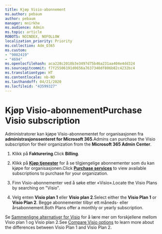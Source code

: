 ```yaml
---
title: Kjøp Visio-abonnement
ms.author: pebaum
author: pebaum
manager: mnirkhe
ms.audience: Admin
ms.topic: article
ROBOTS: NOINDEX, NOFOLLOW
localization_priority: Priority
ms.collection: Adm_O365
ms.custom:
- "9002419"
- "4694"
ms.openlocfilehash: aca228c2010b3e3497d75b46a231aa404e4dd324
ms.sourcegitcommit: f7f25506191d0656a7637340df806b82c4232bc4
ms.translationtype: HT
ms.contentlocale: nb-NO
ms.lasthandoff: 04/21/2020
ms.locfileid: "43599327"
---
```

# <a name="purchase-visio-subscription"></a><span data-ttu-id="a876b-102">Kjøp Visio-abonnement</span><span class="sxs-lookup"><span data-stu-id="a876b-102">Purchase Visio subscription</span></span>

<span data-ttu-id="a876b-103">Administratorer kan kjøpe Visio-abonnementet for organisasjonen fra **administrasjonssenteret for Microsoft 365**.</span><span class="sxs-lookup"><span data-stu-id="a876b-103">Admins can purchase the Visio subscription for their organization from the **Microsoft 365 Admin Center**.</span></span>

1. <span data-ttu-id="a876b-104">Klikk på **Fakturering**.</span><span class="sxs-lookup"><span data-stu-id="a876b-104">Click **Billing**.</span></span>

2. <span data-ttu-id="a876b-105">Klikk på **[Kjøp tjenester](https://go.microsoft.com/fwlink/p/?linkid=868433)** for å se tilgjengelige abonnementer som du kan kjøpe for organisasjonen.</span><span class="sxs-lookup"><span data-stu-id="a876b-105">Click **[Purchase services](https://go.microsoft.com/fwlink/p/?linkid=868433)** to view available subscriptions to purchase for your organization.</span></span>

3. <span data-ttu-id="a876b-106">Finn Visio-abonnementer ved å søke etter «Visio».</span><span class="sxs-lookup"><span data-stu-id="a876b-106">Locate the Visio Plans by searching on "Visio".</span></span>

4. <span data-ttu-id="a876b-107">Velg enten **Visio plan 1** eller **Visio plan 2**.</span><span class="sxs-lookup"><span data-stu-id="a876b-107">Select either the **Visio Plan 1** or **Visio Plan 2**.</span></span> <span data-ttu-id="a876b-108">Begge abonnementer tilbyr ett måneds- eller årsabonnement.</span><span class="sxs-lookup"><span data-stu-id="a876b-108">Both Plans offer a monthly or yearly subscription.</span></span>

<span data-ttu-id="a876b-109">Se [Sammenligne alternativer for Visio](https://products.office.com/Visio/microsoft-visio-plans-and-pricing-compare-visio-options) for å lære mer om forskjellene mellom Visio plan 1 og Visio plan 2.</span><span class="sxs-lookup"><span data-stu-id="a876b-109">See [Compare Visio options](https://products.office.com/Visio/microsoft-visio-plans-and-pricing-compare-visio-options) to learn more about the differences between Visio Plan 1 and Visio Plan 2.</span></span> 
